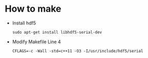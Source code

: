 # How to make

- Install hdf5

      sudo apt-get install libhdf5-serial-dev

- Modify Makefile Line 4

      CFLAGS=-c -Wall -std=c++11 -O3 -I/usr/include/hdf5/serial
